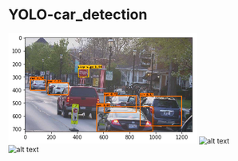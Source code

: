 # YOLO-car_detection

![alt text](https://github.com/SAPreetha/YOLO-car_detection/blob/master/yolo1.png)
![alt text](https://github.com/SAPreetha/NeuralStyleTransfer-Artwork/blob/master/yolo2.png)
![alt text](https://github.com/SAPreetha/NeuralStyleTransfer-Artwork/blob/master/yolo3.png)

